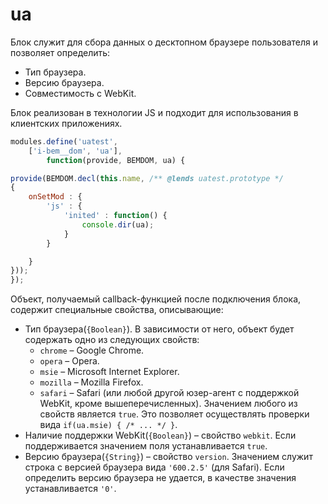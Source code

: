 # ua

Блок служит для сбора данных о десктопном браузере пользователя и позволяет определить:

* Тип браузера.
* Версию браузера.
* Совместимость с WebKit.

Блок реализован в технологии JS и подходит для использования в клиентских приложениях.

```js
modules.define('uatest',
    ['i-bem__dom', 'ua'],
        function(provide, BEMDOM, ua) {

provide(BEMDOM.decl(this.name, /** @lends uatest.prototype */
{ 
    onSetMod : {
        'js' : {
            'inited' : function() {
                console.dir(ua);
            }   
        }

    }
}));
});
```


Объект, получаемый callback-функцией после подключения блока, содержит специальные свойства, описывающие:

* Тип браузера(`{Boolean}`). В зависимости от него, объект будет содержать одно из следующих свойств:
    * `chrome` – Google Chrome.
    * `opera` – Opera.
    * `msie` – Microsoft Internet Explorer.
    * `mozilla` – Mozilla Firefox.
    * `safari` – Safari (или любой другой юзер-агент с поддержкой WebKit, кроме вышеперечисленных).
Значением любого из свойств является `true`. Это позволяет осуществлять проверки вида `if(ua.msie) { /* ... */ }`.
* Наличие поддержки WebKit(`{Boolean}`) – свойство `webkit`. Если поддерживается значением поля устанавливается `true`.
* Версию браузера(`{String}`) – свойство `version`. Значением служит строка с версией браузера вида `'600.2.5'` (для Safari). Если определить версию браузера не удается, в качестве значения устанавливается `'0'`.
